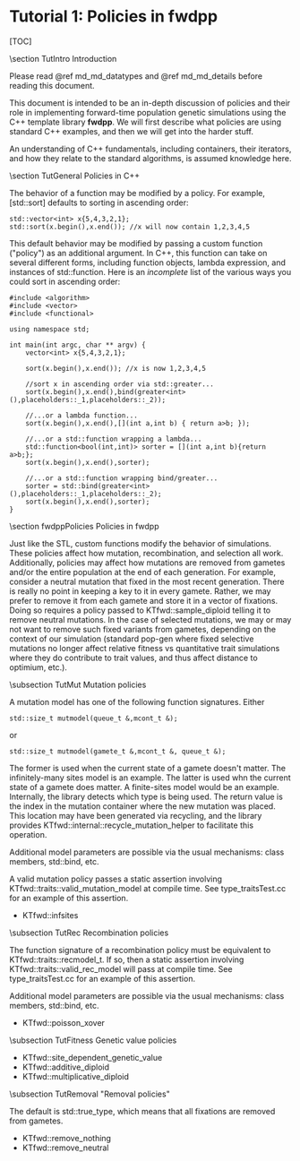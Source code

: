 # Tutorial 1: Policies in fwdpp

[TOC]

\section TutIntro Introduction

Please read @ref md_md_datatypes and @ref md_md_details before reading this document.

This document is intended to be an in-depth discussion of policies and their role in implementing forward-time population genetic simulations using the C++ template library __fwdpp__.  We will first describe what policies are using standard C++ examples, and then we will get into the harder stuff.

An understanding of C++ fundamentals, including containers, their iterators, and how they relate to the standard algorithms, is assumed knowledge here.

\section TutGeneral Policies in C++

The behavior of a function may be modified by a policy.  For example, [std::sort] defaults to sorting in ascending
order:

~~~{.cpp}
std::vector<int> x{5,4,3,2,1};
std::sort(x.begin(),x.end()); //x will now contain 1,2,3,4,5
~~~

This default behavior may be modified by passing a custom function ("policy") as an additional argument.  In C++, this
function can take on several different forms, including function objects, lambda expression, and instances of
std::function. Here is an _incomplete_ list of the various ways you could sort in ascending order:

~~~{.cpp}
#include <algorithm>
#include <vector>
#include <functional>

using namespace std;

int main(int argc, char ** argv) {
	vector<int> x{5,4,3,2,1};

	sort(x.begin(),x.end()); //x is now 1,2,3,4,5

	//sort x in ascending order via std::greater...
	sort(x.begin(),x.end(),bind(greater<int>(),placeholders::_1,placeholders::_2));

	//...or a lambda function...
	sort(x.begin(),x.end(),[](int a,int b) { return a>b; });

	//...or a std::function wrapping a lambda...
	std::function<bool(int,int)> sorter = [](int a,int b){return a>b;};
	sort(x.begin(),x.end(),sorter);

	//...or a std::function wrapping bind/greater...
	sorter = std::bind(greater<int>(),placeholders::_1,placeholders::_2);
	sort(x.begin(),x.end(),sorter);
}
~~~

\section fwdppPolicies Policies in fwdpp

Just like the STL, custom functions modify the behavior of simulations.  These policies affect how mutation,
recombination, and selection all work.  Additionally, policies may affect how mutations are removed from gametes and/or
the entire population at the end of each generation.  For example, consider a neutral mutation that fixed in the most
recent generation.  There is really no point in keeping a key to it in every gamete.  Rather, we may prefer to remove it
from each gamete and store it in a vector of fixations.  Doing so requires a policy passed to KTfwd::sample_diploid
telling it to remove neutral mutations.  In the case of selected mutations, we may or may not want to remove such fixed
variants from gametes, depending on the context of our simulation (standard pop-gen where fixed selective mutations no
longer affect relative fitness	vs quantitative trait simulations where they do contribute to trait values, and thus
affect distance to optimium, etc.).

\subsection TutMut Mutation policies

A mutation model has one of the following function signatures. Either 

~~~{.cpp}
std::size_t mutmodel(queue_t &,mcont_t &);
~~~

or

~~~{.cpp}
std::size_t mutmodel(gamete_t &,mcont_t &, queue_t &);
~~~

The former is used when the current state of a gamete doesn't matter.  The infinitely-many sites model is an example.
The latter is used whn the current state of a gamete does matter.  A finite-sites model would be an example.
Internally, the library detects which type is being used.  The return value is the index in the mutation container where
the new mutation was placed.  This location may have been generated via recycling, and the library provides
KTfwd::internal::recycle_mutation_helper to facilitate this operation.

Additional model parameters are possible via the usual mechanisms: class members, std::bind, etc.

A valid mutation policy passes a static assertion involving KTfwd::traits::valid_mutation_model at compile time. See
type_traitsTest.cc for an example of this assertion.

* KTfwd::infsites

\subsection TutRec Recombination policies

The function signature of a recombination policy must be equivalent to KTfwd::traits::recmodel_t.  If so, then a static
assertion involving KTfwd::traits::valid_rec_model will pass at compile time. See type_traitsTest.cc for an example of
this assertion. 

Additional model parameters are possible via the usual mechanisms: class members, std::bind, etc.

* KTfwd::poisson_xover

\subsection TutFitness Genetic value policies

* KTfwd::site_dependent_genetic_value
* KTfwd::additive_diploid
* KTfwd::multiplicative_diploid

\subsection TutRemoval "Removal policies"

The default is std::true_type, which means that all fixations are removed from gametes.

* KTfwd::remove_nothing
* KTfwd::remove_neutral
